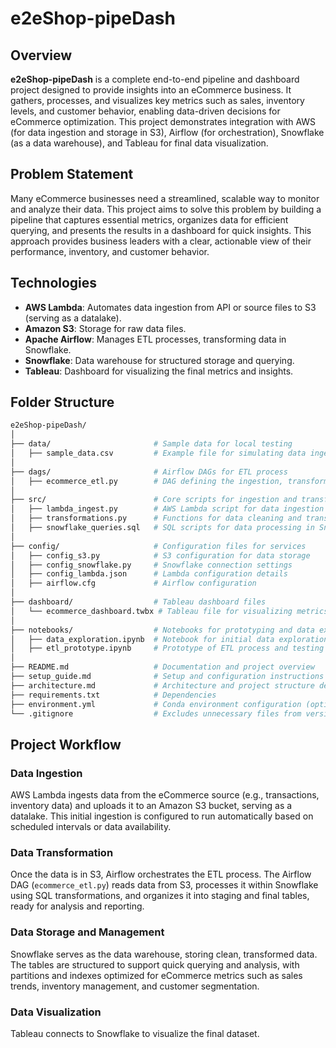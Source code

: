 # e2eShop-pipeDash

<!--
![Preview of the dashboard]()

<br></br>
<p align="center">
    <a href= target="_blank">
        <img src="https://img.shields.io/badge/Try%20the%20Live%20Demo!-4CAF50?style=for-the-badge&logo=streamlit&logoColor=white" alt="Live Demo">
    </a>
</p>
<br></br>
-->

## Overview
**e2eShop-pipeDash** is a complete end-to-end pipeline and dashboard project designed to provide insights into an eCommerce business. It gathers, processes, and visualizes key metrics such as sales, inventory levels, and customer behavior, enabling data-driven decisions for eCommerce optimization. This project demonstrates integration with AWS (for data ingestion and storage in S3), Airflow (for orchestration), Snowflake (as a data warehouse), and Tableau for final data visualization.

## Problem Statement
Many eCommerce businesses need a streamlined, scalable way to monitor and analyze their data. This project aims to solve this problem by building a pipeline that captures essential metrics, organizes data for efficient querying, and presents the results in a dashboard for quick insights. This approach provides business leaders with a clear, actionable view of their performance, inventory, and customer behavior.

## Technologies
- **AWS Lambda**: Automates data ingestion from API or source files to S3 (serving as a datalake).
- **Amazon S3**: Storage for raw data files.
- **Apache Airflow**: Manages ETL processes, transforming data in Snowflake.
- **Snowflake**: Data warehouse for structured storage and querying.
- **Tableau**: Dashboard for visualizing the final metrics and insights.

## Folder Structure

```bash
e2eShop-pipeDash/
│
├── data/                       # Sample data for local testing
│   ├── sample_data.csv         # Example file for simulating data ingestion
│
├── dags/                       # Airflow DAGs for ETL process
│   ├── ecommerce_etl.py        # DAG defining the ingestion, transformation, and loading process
│
├── src/                        # Core scripts for ingestion and transformation
│   ├── lambda_ingest.py        # AWS Lambda script for data ingestion
│   ├── transformations.py      # Functions for data cleaning and transformation in Airflow
│   ├── snowflake_queries.sql   # SQL scripts for data processing in Snowflake
│
├── config/                     # Configuration files for services
│   ├── config_s3.py            # S3 configuration for data storage
│   ├── config_snowflake.py     # Snowflake connection settings
│   ├── config_lambda.json      # Lambda configuration details
│   ├── airflow.cfg             # Airflow configuration
│
├── dashboard/                  # Tableau dashboard files
│   └── ecommerce_dashboard.twbx # Tableau file for visualizing metrics
│
├── notebooks/                  # Notebooks for prototyping and data exploration
│   ├── data_exploration.ipynb  # Notebook for initial data exploration
│   ├── etl_prototype.ipynb     # Prototype of ETL process and testing
│
├── README.md                   # Documentation and project overview
├── setup_guide.md              # Setup and configuration instructions
├── architecture.md             # Architecture and project structure description
├── requirements.txt            # Dependencies
├── environment.yml             # Conda environment configuration (optional)
└── .gitignore                  # Excludes unnecessary files from version control
```

## Project Workflow

### Data Ingestion
AWS Lambda ingests data from the eCommerce source (e.g., transactions, inventory data) and uploads it to an Amazon S3 bucket, serving as a datalake. This initial ingestion is configured to run automatically based on scheduled intervals or data availability.

### Data Transformation
Once the data is in S3, Airflow orchestrates the ETL process. The Airflow DAG (`ecommerce_etl.py`) reads data from S3, processes it within Snowflake using SQL transformations, and organizes it into staging and final tables, ready for analysis and reporting.

### Data Storage and Management
Snowflake serves as the data warehouse, storing clean, transformed data. The tables are structured to support quick querying and analysis, with partitions and indexes optimized for eCommerce metrics such as sales trends, inventory management, and customer segmentation.

### Data Visualization
Tableau connects to Snowflake to visualize the final dataset. 
